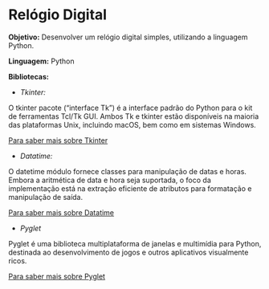 # Relógio Digital 

**Objetivo:** Desenvolver um relógio digital simples, utilizando a linguagem Python.

**Linguagem:** Python

**Bibliotecas:**

- *Tkinter:*

O tkinter pacote (“interface Tk”) é a interface padrão do Python para o kit de ferramentas Tcl/Tk GUI. 
Ambos Tk e tkinter estão disponíveis na maioria das plataformas Unix, incluindo macOS, bem como em sistemas Windows.

[Para saber mais sobre Tkinter](hhttps://docs.python.org/3/library/tkinter.html)

- *Datatime:*

O datetime módulo fornece classes para manipulação de datas e horas. Embora a aritmética de data e hora seja suportada, o foco da implementação está na extração eficiente de atributos para formatação e manipulação de saída.

[Para saber mais sobre Datatime](https://docs.python.org/3/library/datetime.html)

- *Pyglet*

Pyglet é uma biblioteca multiplataforma de janelas e multimídia para Python, destinada ao desenvolvimento de jogos e outros aplicativos visualmente ricos.

[Para saber mais sobre Pyglet](https://pyglet.readthedocs.io/en/latest/)